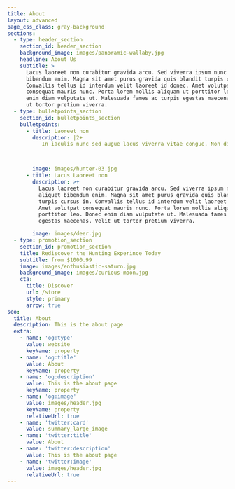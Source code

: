 ```yaml
---
title: About
layout: advanced
page_css_class: gray-background
sections:
  - type: header_section
    section_id: header_section
    background_image: images/panoramic-wallaby.jpg
    headline: About Us
    subtitle: >
      Lacus laoreet non curabitur gravida arcu. Sed viverra ipsum nunc aliquet
      bibendum enim. Magna sit amet purus gravida quis blandit turpis cursus in.
      Convallis tellus id interdum velit laoreet id donec. Amet volutpat
      consequat mauris nunc. Porta lorem mollis aliquam ut porttitor leo. Donec
      enim diam vulputate ut. Malesuada fames ac turpis egestas maecenas. Velit
      ut tortor pretium viverra.
  - type: bulletpoints_section
    section_id: bulletpoints_section
    bulletpoints:
      - title: Laoreet non
        description: |2+
           In iaculis nunc sed augue lacus viverra vitae congue. Non diam phasellus vestibulum lorem sed risus ultricies. Posuere lorem ipsum dolor sit amet consectetur adipiscing elit duis. Vitae congue eu consequat ac. Id aliquet risus feugiat in ante metus. Volutpat ac tincidunt vitae semper. Quis hendrerit dolor magna eget est lorem ipsum. Dolor sit amet consectetur adipiscing elit duis.



        image: images/hunter-03.jpg
      - title: Lacus Laoreet non
        description: >+
          Lacus laoreet non curabitur gravida arcu. Sed viverra ipsum nunc
          aliquet bibendum enim. Magna sit amet purus gravida quis blandit
          turpis cursus in. Convallis tellus id interdum velit laoreet id donec.
          Amet volutpat consequat mauris nunc. Porta lorem mollis aliquam ut
          porttitor leo. Donec enim diam vulputate ut. Malesuada fames ac turpis
          egestas maecenas. Velit ut tortor pretium viverra.

        image: images/deer.jpg
  - type: promotion_section
    section_id: promotion_section
    title: Rediscover the Hunting Experince Today
    subtitle: from $1000.99
    image: images/enthusiastic-saturn.jpg
    background_image: images/curious-moon.jpg
    cta:
      title: Discover
      url: /store
      style: primary
      arrow: true
seo:
  title: About
  description: This is the about page
  extra:
    - name: 'og:type'
      value: website
      keyName: property
    - name: 'og:title'
      value: About
      keyName: property
    - name: 'og:description'
      value: This is the about page
      keyName: property
    - name: 'og:image'
      value: images/header.jpg
      keyName: property
      relativeUrl: true
    - name: 'twitter:card'
      value: summary_large_image
    - name: 'twitter:title'
      value: About
    - name: 'twitter:description'
      value: This is the about page
    - name: 'twitter:image'
      value: images/header.jpg
      relativeUrl: true
---
```

